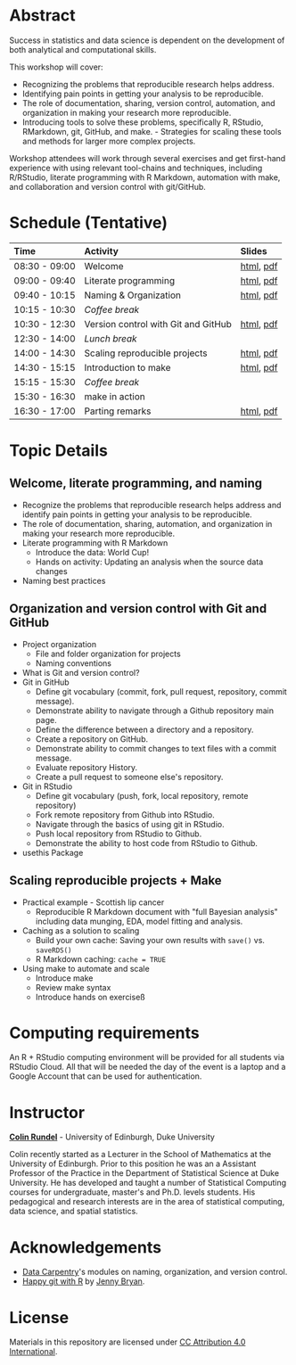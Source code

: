 # Abstract

Success in statistics and data science is dependent on the development of both analytical and computational skills. 

This workshop will cover: 

- Recognizing the problems that reproducible research helps address. 
- Identifying pain points in getting your analysis to be reproducible. 
- The role of documentation, sharing, version control, automation, and organization in making your research more reproducible. 
- Introducing tools to solve these problems, specifically R, RStudio, RMarkdown, git, GitHub, and make. - Strategies for scaling these tools and methods for larger more complex projects. 

Workshop attendees will work through several exercises and get first-hand experience with using relevant tool-chains and techniques, including R/RStudio, literate programming with R Markdown, automation with make, and collaboration and version control with git/GitHub.

# Schedule (Tentative)

| Time          | Activity                                | Slides                          |
|:--------------|:----------------------------------------|:--------------------------------|
| 08:30 - 09:00 | Welcome                                 | [html](00-welcome/00-welcome.html), [pdf](slides/00-welcome.pdf) 
| 09:00 - 09:40 | Literate programming                    | [html](01-lit-program/01-lit-program.html), [pdf](slides/01-lit-program.pdf) 
| 09:40 - 10:15 | Naming & Organization                   | [html](02-naming/02-naming.html), [pdf](slides/02-naming.pdf) 
| 10:15 - 10:30 | *Coffee break*                          |
| 10:30 - 12:30 | Version control with Git and GitHub     | [html](03-git/03-git.html), [pdf](slides/03-git.pdf) 
| 12:30 - 14:00 | *Lunch break*                           |
| 14:00 - 14:30 | Scaling reproducible projects           | [html](04-scaling/04-scaling.html), [pdf](slides/04-scaling.pdf) 
| 14:30 - 15:15 | Introduction to make                    | [html](05-make/05-make.html), [pdf](slides/05-make.pdf) 
| 15:15 - 15:30 | *Coffee break*                          |
| 15:30 - 16:30 | make in action                          | 
| 16:30 - 17:00 | Parting remarks                         | [html](07-parting-remarks/07-parting-remarks.html), [pdf](slides/07-parting-remarks.pdf) 


# Topic Details

## Welcome, literate programming, and naming

- Recognize the problems that reproducible research helps address and identify 
pain points in getting your analysis to be reproducible.
- The role of documentation, sharing, automation, and organization in making 
your research more reproducible.
- Literate programming with R Markdown
  - Introduce the data: World Cup!
  - Hands on activity: Updating an analysis when the source data changes
- Naming best practices

## Organization and version control with Git and GitHub

- Project organization
  - File and folder organization for projects
  - Naming conventions
- What is Git and version control?
- Git in GitHub
  - Define git vocabulary (commit, fork, pull request, repository, commit 
  message).
  - Demonstrate ability to navigate through a Github repository main page.
  - Define the difference between a directory and a repository.
  - Create a repository on GitHub.
  - Demonstrate ability to commit changes to text files with a commit message.
  - Evaluate repository History.
  - Create a pull request to someone else's repository.
- Git in RStudio
  - Define git vocabulary (push, fork, local repository, remote repository)
  - Fork remote repository from Github into RStudio.
  - Navigate through the basics of using git in RStudio.
  - Push local repository from RStudio to Github.
  - Demonstrate the ability to host code from RStudio to Github.
- usethis Package

## Scaling reproducible projects + Make 

- Practical example - Scottish lip cancer
  - Reproducible R Markdown document with "full Bayesian analysis" including data munging, EDA, model fitting and analysis.
- Caching as a solution to scaling
  - Build your own cache: Saving your own results with `save()` vs. `saveRDS()`
  - R Markdown caching: `cache = TRUE`
- Using make to automate and scale
  - Introduce make
  - Review make syntax
  - Introduce hands on exerciseß



# Computing requirements

An R + RStudio computing environment will be provided for all students via RStudio Cloud. All that will be needed the day of the event is a laptop and a Google Account that can be used for authentication.

# Instructor

**[Colin Rundel](http://www2.stat.duke.edu/~cr173/)** - University of Edinburgh, Duke University

Colin recently started as a Lecturer in the School of Mathematics at the University of Edinburgh. Prior to this position he was an a Assistant Professor of the Practice in the Department of Statistical Science at Duke University. He has developed and taught a number of Statistical Computing courses for undergraduate, master's and Ph.D. levels students. His pedagogical and research interests are in the area of statistical computing, data science, and spatial statistics.

# Acknowledgements

- [Data Carpentry](https://github.com/datacarpentry)'s modules on naming, organization, and version control.
- [Happy git with R](http://happygitwithr.com/) by [Jenny Bryan](http://github.com/jennybc).

# License

Materials in this repository are licensed under [CC Attribution 4.0 International](LICENSE.md).
